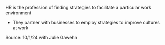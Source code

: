 HR is the profession of finding strategies to facilitate a particular work environment
- They partner with businesses to employ strategies to improve cultures at work

Source: 10/1/24 with Julie Gawehn